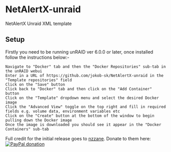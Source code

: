 # NetAlertX-unraid
NetAlertX Unraid XML template

## Setup

Firstly you need to be running unRAID ver 6.0.0 or later, once installed follow the instructions below:-

    Navigate to "Docker" tab and then the "Docker Repositories" sub-tab in the unRAID webui
    Enter in a URL of https://github.com/jokob-sk/NetAlertX-unraid in the "Template repositories" field
    Click on the "Save" button
    Click back to "Docker" tab and then click on the "Add Container" button
    Click on the "Template" dropdown menu and select the desired Docker image
    Click the "Advanced View" toggle on the top right and fill in required fields e.g. volume data, environment variables etc
    Click on the "Create" button at the bottom of the window to begin pulling down the Docker image
    Once the image is downloaded you should see it appear in the "Docker Containers" sub-tab


Full credit for the initial release goes to [nzzane](https://github.com/nzzane/nzzane-unraid-repo). Donate to them here: [![PayPal donation](https://www.paypal.com/en_US/i/btn/btn_donate_SM.gif)](https://www.paypal.com/donate?hosted_button_id=4CL2REKSGRLWA)